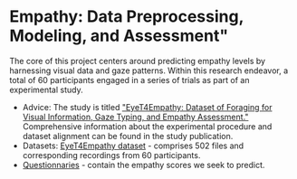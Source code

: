# Empathy: Data Preprocessing, Modeling, and Assessment"
The core of this project centers around predicting empathy levels by harnessing visual data and gaze patterns. Within this research endeavor, a total of 60 participants engaged in a series of trials as part of an experimental study.
* Advice: The study is titled ["EyeT4Empathy: Dataset of Foraging for Visual Information, Gaze Typing, and Empathy Assessment."](https://www.nature.com/articles/s41597-022-01862-w.) Comprehensive information about the experimental procedure and dataset alignment can be found in the study publication.
* Datasets: [EyeT4Empathy dataset](https://figshare.com/articles/dataset/Eye_Tracker_Data/19729636/2) -  comprises 502 files and corresponding recordings from 60 participants.
* [Questionnaries](https://figshare.com/articles/dataset/Questionnaires/19657323/2) - contain the empathy scores we seek to predict.
